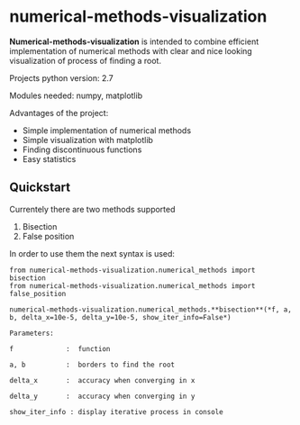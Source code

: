 # numerical-methods-visualization
**Numerical-methods-visualization** is intended to combine efficient implementation of numerical methods
with clear and nice looking visualization of process of finding a root.

Projects python version: 2.7

Modules needed: numpy, matplotlib

Advantages of the project:
- Simple implementation of numerical methods
- Simple visualization with matplotlib
- Finding discontinuous functions
- Easy statistics

## Quickstart

Currentely there are two methods supported
1. Bisection
2. False position

In order to use them the next syntax is used:
```
from numerical-methods-visualization.numerical_methods import bisection
from numerical-methods-visualization.numerical_methods import false_position
```
```
numerical-methods-visualization.numerical_methods.**bisection**(*f, a, b, delta_x=10e-5, delta_y=10e-5, show_iter_info=False*)

Parameters:

f             :  function

a, b          :  borders to find the root

delta_x       :  accuracy when converging in x

delta_y       :  accuracy when converging in y

show_iter_info : display iterative process in console
```
